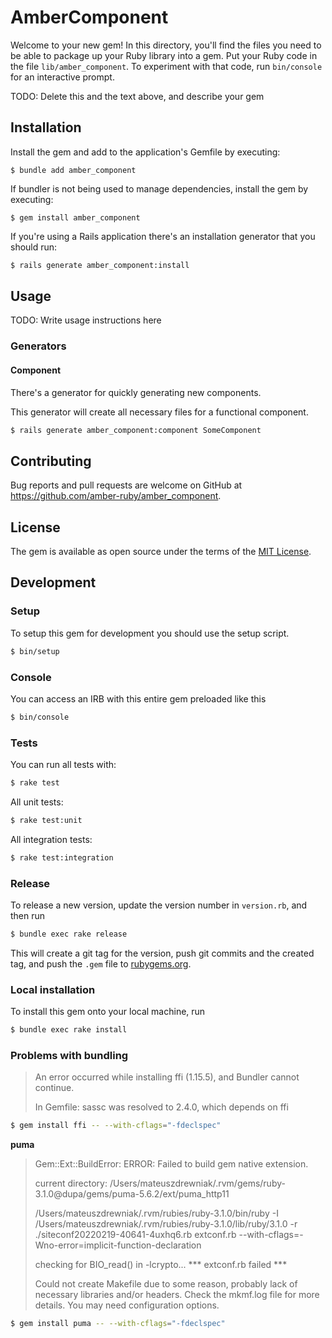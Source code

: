 # AmberComponent

Welcome to your new gem! In this directory, you'll find the files you need to be able to package up your Ruby library into a gem. Put your Ruby code in the file `lib/amber_component`. To experiment with that code, run `bin/console` for an interactive prompt.

TODO: Delete this and the text above, and describe your gem

## Installation

Install the gem and add to the application's Gemfile by executing:

    $ bundle add amber_component

If bundler is not being used to manage dependencies, install the gem by executing:

    $ gem install amber_component

If you're using a Rails application there's an installation generator that you should run:

```sh
$ rails generate amber_component:install
```

## Usage

TODO: Write usage instructions here

### Generators

#### Component

There's a generator for quickly generating new components.

This generator will create all necessary files for a functional
component.

```sh
$ rails generate amber_component:component SomeComponent
```

## Contributing

Bug reports and pull requests are welcome on GitHub at https://github.com/amber-ruby/amber_component.

## License

The gem is available as open source under the terms of the [MIT License](https://opensource.org/licenses/MIT).

## Development

### Setup

To setup this gem for development you should use the setup script.

```sh
$ bin/setup
```

### Console

You can access an IRB with this entire gem preloaded like this

```sh
$ bin/console
```

### Tests

You can run all tests with:

```sh
$ rake test
```

All unit tests:

```sh
$ rake test:unit
```

All integration tests:

```sh
$ rake test:integration
```

### Release

To release a new version, update the version number in `version.rb`, and then run

```sh
$ bundle exec rake release
```

This will create a git tag for the version, push git commits and the created tag, and push the `.gem` file to [rubygems.org](https://rubygems.org).

### Local installation

To install this gem onto your local machine, run

```sh
$ bundle exec rake install
```

### Problems with bundling

> An error occurred while installing ffi (1.15.5), and Bundler cannot continue.
>
> In Gemfile:
>  sassc was resolved to 2.4.0, which depends on
>    ffi

```sh
$ gem install ffi -- --with-cflags="-fdeclspec"
```

**puma**

> Gem::Ext::BuildError: ERROR: Failed to build gem native extension.
>
>    current directory: /Users/mateuszdrewniak/.rvm/gems/ruby-3.1.0@dupa/gems/puma-5.6.2/ext/puma_http11
>
> /Users/mateuszdrewniak/.rvm/rubies/ruby-3.1.0/bin/ruby -I /Users/mateuszdrewniak/.rvm/rubies/ruby-3.1.0/lib/ruby/3.1.0 -r ./siteconf20220219-40641-4uxhq6.rb extconf.rb --with-cflags\=-Wno-error\=implicit-function-declaration
>
> checking for BIO_read() in -lcrypto... *** extconf.rb failed ***
>
> Could not create Makefile due to some reason, probably lack of necessary
> libraries and/or headers.  Check the mkmf.log file for more details.  You may
> need configuration options.

```sh
$ gem install puma -- --with-cflags="-fdeclspec"
```
